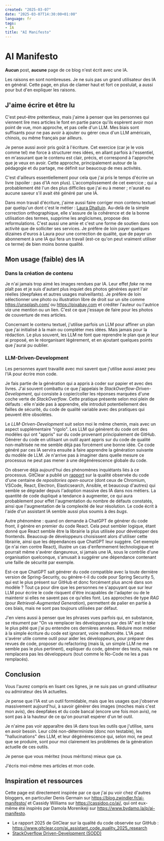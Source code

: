 ```yaml
---
created: "2025-03-07"
date: "2025-03-07T14:30:00+01:00"
language: fr
tags:
- IA
title: "AI Manifesto"
---
```


# AI Manifesto

**Aucun** post, **aucune** page de ce blog n'est écrit avec une IA.

Les raisons en sont nombreuses. Je ne suis pas un grand utilisateur des IA en général. Cette page, en plus de clamer haut et fort ce postulat, a aussi pour but d'en expliquer les raisons.

## J'aime écrire et être lu

C'est peut-être prétentieux, mais j'aime à penser que les personnes qui viennent lire mes articles le font en partie parce qu'ils espèrent avoir mon point de vue, mon approche, et pas celle d'un LLM.
Mes biais sont suffisants pour ne pas avoir à ajouter ou gérer ceux d'un LLM américain, chinois, ou même français par ailleurs.

Je pense aussi avoir pris goût à l'écriture. Cet exercice (car je le vois comme tel) me force à structurer mes idées, en allant parfois à l'essentiel, en m'assurant que le contenu est clair, précis, et correspond à l'approche que je veux en avoir. Cette approche, principalement autour de la pédagogie et du partage, me définit sur beaucoup de mes activités.

C'est d'ailleurs essentiellement pour cela que j'ai pris le temps d'écrire un livre (spoiler : pas d'IA non plus). L'accomplissement de cet exercice ; qui a probablement été l'un des plus difficiles que j'ai eu à mener ; n'aurait eu aucune saveur s'il avait été généré par une IA.

Dans mon travail d'écriture, j'aime aussi faire corriger mon contenu textuel par quelqu'un dont c'est le métier : [Laura Dhalluin](https://lombredelaplume.com/).
Au-delà de la simple correction orthographique, elle s'assure de la cohérence et de la bonne utilisation des termes, supprime les anglicismes, propose des reformulations. C'est aussi une amie et c'est une forme de soutien dans son activité que de solliciter ses services. Je préfère de loin payer quelques dizaines d'euros à Laura pour une correction de qualité, que de payer un abonnement à une IA qui fera un travail (est-ce qu'on peut vraiment utiliser ce terme) de bien moins bonne qualité.

## Mon usage (faible) des IA

### Dans la création de contenu

Je n'ai jamais trop aimé les images rendues par IA. Leur effet _fake_ ne me plaît pas et je suis d'autant plus inquiet des photos générées ayant l'air réelles (deepfakes et autres usages malveillants). Je préfère de loin sélectionner une photo ou illustration libre de droit sur un site comme https://unsplash.com/ ou https://pixabay.com et créditer l'auteur ou l'autrice _via_ une mention ou un lien. C'est ce que j'essaye de faire pour les photos de couverture de mes articles.

Concernant le contenu textuel, j'utilise parfois un LLM pour affiner un plan que j'ai initialisé à la main ou compléter mes idées. Mais jamais pour la rédaction. Le plus souvent, les LLM ne font que reprendre le plan que je leur ai proposé, en le réorganisant légèrement, et en ajoutant quelques points que j'aurai pu oublier.

### LLM-Driven-Development

Les personnes ayant travaillé avec moi savent que j'utilise aussi assez peu l'IA pour écrire mon code.

Je fais partie de la génération qui a appris à coder sur papier et avec des livres. J'ai souvent combattu ce que j'appelais le _StackOverflow-Driven-Development_, qui consiste à copier/coller les réponses marquées d'une coche verte de _StackOverflow_.
Cette pratique présente selon moi plein de défauts : elle n'aide pas à apprendre, elle introduit potentiellement des failles de sécurité, du code de qualité variable avec des pratiques qui peuvent être obsolètes.

Le _LLM-Driven-Development_ suit selon moi le même chemin, mais avec un aspect supplémentaire "rigolo".
Les LLM qui génèrent du code ont des modèles qui ont "appris" sur du code provenant principalement de GitHub. Générer du code en utilisant un outil ayant appris sur du code de qualité non-maîtrisée ne me semble déjà pas forcément une bonne idée.
Ce code généré par ces IA servira ensuite à faire apprendre la génération suivante du modèle de LLM.
Je n'arrive pas à imaginer dans quelle mesure ce processus ne peut pas mener à une dégénérescence globale du code.

On observe déjà aujourd'hui des phénomènes inquiétants liés à ce processus. GitClear a publié un [rapport](https://www.gitclear.com/ai_assistant_code_quality_2025_research) sur la qualité observée du code d'une centaine de _repositories_ _open-source_ (dont ceux de Chromium, VSCode, React, Electron, Elasticsearch, Ansible, et beaucoup d'autres) qui semble se dégrader depuis l'adoption massive des IA dans nos métiers. La quantité de code dupliqué a tendance à augmenter, ce qui aura probablement pour effet l'augmentation du nombre de défauts constatés, ainsi que l'augmentation de la complexité de leur résolution. Le code écrit à l'aide d'un assistant IA semble aussi plus soumis à des _bugs_.

Autre phénomène : quand on demande à ChatGPT de générer du code front, il génère en premier du code React. Cela peut sembler logique, étant donné que React semble être la librairie la plus utilisée pour développer des frontends. Beaucoup de développeurs choisissent alors d'utiliser cette librairie, ainsi que les dépendances que ChatGPT leur suggère. Cet exemple (je n'ai rien contre React), illustre un cas d'enfermement technologique et pourrait même s'avérer dangeureux, si jamais une IA, sous le contrôle d'une organisation quelconque, s'amusait à suggérer une dépendance contenant une faille de sécurité par exemple.

Est-ce que ChatGPT sait générer du code compatible avec la toute dernière version de Spring-Security, ou génère-t-il du code pour Spring Security 5, qui est le plus présent sur GitHub et donc forcément plus ancré dans son modèle ?
Tout ça pour dire que les personnes ne s'appuyant que sur leur LLM pour écrire le code risquent d'être incapables de l'adapter ou de le maintenir si elles ne savent pas ce qu'elles font. Les approches de type _RAG_ (pour _Retrieval-Augmented Generation_), permettent de palier en partie à ces biais, mais ne sont pas toujours utilisées par défaut.

J'en viens aussi à penser que les phrases vues parfois qui, en substance, se résument par "On va remplacer les développeurs par des IA" est le _take_ le plus pêté que j'ai pu entendre ces dernières années. Réduire mon métier à la simple écriture du code est ignorant, voire malhonnête. L'IA peut s'avérer utile comme outil pour aider les développeurs, pour préparer des revues de code, proposer du refactoring (mais là, un simple LLM ne me semble pas le plus pertinent), expliquer du code, générer des tests, mais ne remplacera pas les développeurs (tout comme le No-Code ne les a pas remplacés).

## Conclusion

Vous l'aurez compris en lisant ces lignes, je ne suis pas un grand utilisateur ou admirateur des IA actuelles.

Je pense que l'IA est un outil formidable, mais que les usages que j'observe massivement aujourd'hui, à savoir générer des images (moches mais c'est mon avis), des deepfakes et du code bancal (encore une fois mon avis), ne sont pas à la hauteur de ce qu'on pourrait espérer d'un tel outil.

Je n'aime pas voir apparaître des IA dans tous les outils que j'utilise, sans en avoir besoin.
Leur côté non-déterministe (donc non testable), les "hallucinations" des LLM, et leur dégénérescence qui, selon moi, ne peut que se produire, sont pour moi clairement les problèmes de la génération actuelle de ces outils.

Je pense que vous méritez (nous méritons) mieux que ça.

J'écris moi-même mes articles et mon code.

## Inspiration et ressources

Cette page est directement inspirée par ce que j'ai pu voir chez d'autres bloggers, en particulier Denis Germain sur https://blog.zwindler.fr/ai-manifesto/ et Cassidy Williams sur https://cassidoo.co/ai/, qui ont eux-même été inspirés par Damola Morenikeji sur https://www.bydamo.la/p/ai-manifesto.

* Le rapport 2025 de GitClear sur la qualité du code observée sur GitHub : https://www.gitclear.com/ai_assistant_code_quality_2025_research
* [StackOverflow Driven-Development (SODD)](https://dzone.com/articles/stack-overflow-driven-development-sodd-its-really)